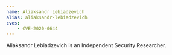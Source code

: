 ```yaml
---
name: Aliaksandr Lebiadzevich
alias: aliaksandr-lebiadzevich
cves:
    - CVE-2020-0644
---
```

Aliaksandr Lebiadzevich is an Independent Security Researcher.

